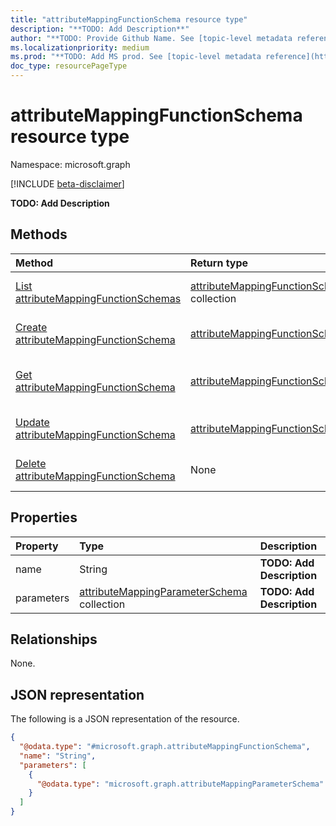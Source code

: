 ```yaml
---
title: "attributeMappingFunctionSchema resource type"
description: "**TODO: Add Description**"
author: "**TODO: Provide Github Name. See [topic-level metadata reference](https://msgo.azurewebsites.net/add/document/guidelines/metadata.html#topic-level-metadata)**"
ms.localizationpriority: medium
ms.prod: "**TODO: Add MS prod. See [topic-level metadata reference](https://msgo.azurewebsites.net/add/document/guidelines/metadata.html#topic-level-metadata)**"
doc_type: resourcePageType
---
```


# attributeMappingFunctionSchema resource type

Namespace: microsoft.graph

[!INCLUDE [beta-disclaimer](../../includes/beta-disclaimer.md)]

**TODO: Add Description**

## Methods
|Method|Return type|Description|
|:---|:---|:---|
|[List attributeMappingFunctionSchemas](../api/synchronization-attributemappingfunctionschema-list.md)|[attributeMappingFunctionSchema](../resources/synchronization-attributemappingfunctionschema.md) collection|Get a list of the [attributeMappingFunctionSchema](../resources/synchronization-attributemappingfunctionschema.md) objects and their properties.|
|[Create attributeMappingFunctionSchema](../api/synchronization-attributemappingfunctionschema-post-functions.md)|[attributeMappingFunctionSchema](../resources/synchronization-attributemappingfunctionschema.md)|Create a new [attributeMappingFunctionSchema](../resources/synchronization-attributemappingfunctionschema.md) object.|
|[Get attributeMappingFunctionSchema](../api/synchronization-attributemappingfunctionschema-get.md)|[attributeMappingFunctionSchema](../resources/synchronization-attributemappingfunctionschema.md)|Read the properties and relationships of an [attributeMappingFunctionSchema](../resources/synchronization-attributemappingfunctionschema.md) object.|
|[Update attributeMappingFunctionSchema](../api/synchronization-attributemappingfunctionschema-update.md)|[attributeMappingFunctionSchema](../resources/synchronization-attributemappingfunctionschema.md)|Update the properties of an [attributeMappingFunctionSchema](../resources/synchronization-attributemappingfunctionschema.md) object.|
|[Delete attributeMappingFunctionSchema](../api/synchronization-attributemappingfunctionschema-delete.md)|None|Deletes an [attributeMappingFunctionSchema](../resources/synchronization-attributemappingfunctionschema.md) object.|

## Properties
|Property|Type|Description|
|:---|:---|:---|
|name|String|**TODO: Add Description**|
|parameters|[attributeMappingParameterSchema](../resources/synchronization-attributemappingparameterschema.md) collection|**TODO: Add Description**|

## Relationships
None.

## JSON representation
The following is a JSON representation of the resource.
<!-- {
  "blockType": "resource",
  "keyProperty": "id",
  "@odata.type": "microsoft.graph.attributeMappingFunctionSchema",
  "openType": false
}
-->
``` json
{
  "@odata.type": "#microsoft.graph.attributeMappingFunctionSchema",
  "name": "String",
  "parameters": [
    {
      "@odata.type": "microsoft.graph.attributeMappingParameterSchema"
    }
  ]
}
```


